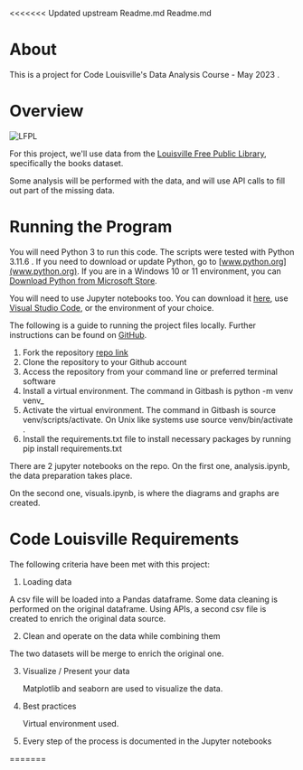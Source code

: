 <<<<<<< Updated upstream
Readme.md
Readme.md

# About

This is a project for Code Louisville's Data Analysis Course - May 2023 .


# Overview

  ![LFPL](https://www.arcgis.com/sharing/rest/content/items/372216992aea4b2cb5b02837d7a48eaf/info/thumbnail/thumbnail1659543230768.png?w=800)

For this project, we'll use data from the [Louisville Free Public Library](https://data.louisvilleky.gov/datasets/louisville-metro-ky-library-collection-inventory/about), specifically the books dataset. 

Some analysis will be performed with the data, and will use API calls to fill out part of the missing data.
  

# Running the Program

You will need Python 3 to run this code. The scripts were tested with Python 3.11.6 . If you need to download or update Python, go to [www.python.org](www.python.org). If you are in a Windows 10 or 11 environment, you can  [Download Python from Microsoft Store](https://apps.microsoft.com/detail/python-3-11/9NRWMJP3717K?hl=en-US).

You will need to use Jupyter notebooks too. You can download it [here](https://jupyter.org/install),  use [Visual Studio Code](https://code.visualstudio.com/), or the environment of your choice.

The following is a guide to running the project files locally. Further instructions can be found on [GitHub](https://docs.github.com/en/repositories/creating-and-managing-repositories/cloning-a-repository).
 
1.  Fork the repository  [repo link](https://github.com/lcabrp/LFPL_Data) 
2.  Clone the repository to your Github account
3.  Access the repository from your command line or preferred terminal software
4.  Install a virtual environment. The command in Gitbash is  python -m venv venv_
5.  Activate the virtual environment. The command in Gitbash is  source venv/scripts/activate. On Unix like systems use source venv/bin/activate .
6.  Install the  requirements.txt file to install necessary packages by running  pip install requirements.txt

There are 2 jupyter notebooks on the repo. On the first one, analysis.ipynb, the data preparation takes place.

On the second one, visuals.ipynb, is where the diagrams and graphs are created.

# Code Louisville Requirements

The following criteria have been met with this project:

1. Loading data

  A csv file will be loaded into a Pandas dataframe. Some data cleaning is performed on the original dataframe. Using  APIs, a second csv file is created to enrich the original data source.

2. Clean and operate on the data while combining them

  The two datasets will be merge to enrich the original one.

3. Visualize / Present your data

   Matplotlib and seaborn are used to visualize the data.

5. Best practices

   Virtual environment used.

7. Every step of the process is documented in the Jupyter notebooks

=======

